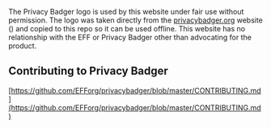The Privacy Badger logo is used by this website under fair use without permission. The logo was taken directly from the [privacybadger.org](https://privacybadger.org) website () and copied to this repo so it can be used offline. This website has no relationship with the EFF or Privacy Badger other than advocating for the product.

## Contributing to Privacy Badger

[https://github.com/EFForg/privacybadger/blob/master/CONTRIBUTING.md](https://github.com/EFForg/privacybadger/blob/master/CONTRIBUTING.md)
